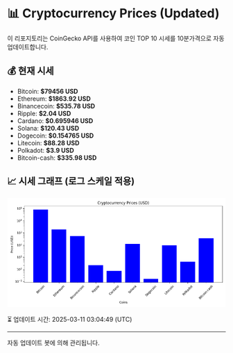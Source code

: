
# 📊 Cryptocurrency Prices (Updated)

이 리포지토리는 CoinGecko API를 사용하여 코인 TOP 10 시세를 10분가격으로 자동 업데이트합니다.

## 💰 현재 시세
- Bitcoin: **$79456 USD**
- Ethereum: **$1863.92 USD**
- Binancecoin: **$535.78 USD**
- Ripple: **$2.04 USD**
- Cardano: **$0.695946 USD**
- Solana: **$120.43 USD**
- Dogecoin: **$0.154765 USD**
- Litecoin: **$88.28 USD**
- Polkadot: **$3.9 USD**
- Bitcoin-cash: **$335.98 USD**

## 📈 시세 그래프 (로그 스케일 적용)
![Crypto Prices](crypto_prices.png)

⏳ 업데이트 시간: 2025-03-11 03:04:49 (UTC)

---
자동 업데이트 봇에 의해 관리됩니다.
